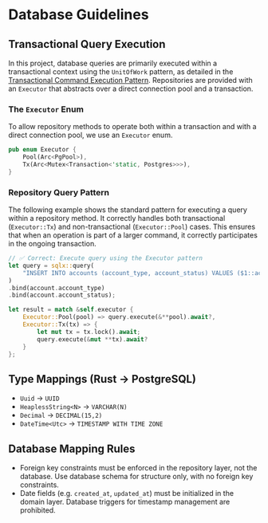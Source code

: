 # Database Guidelines

## Transactional Query Execution

In this project, database queries are primarily executed within a transactional context using the `UnitOfWork` pattern, as detailed in the [Transactional Command Execution Pattern](./transactional-command.md). Repositories are provided with an `Executor` that abstracts over a direct connection pool and a transaction.

### The `Executor` Enum

To allow repository methods to operate both within a transaction and with a direct connection pool, we use an `Executor` enum.

```rust
pub enum Executor {
    Pool(Arc<PgPool>),
    Tx(Arc<Mutex<Transaction<'static, Postgres>>>),
}
```

### Repository Query Pattern

The following example shows the standard pattern for executing a query within a repository method. It correctly handles both transactional (`Executor::Tx`) and non-transactional (`Executor::Pool`) cases. This ensures that when an operation is part of a larger command, it correctly participates in the ongoing transaction.

```rust
// ✅ Correct: Execute query using the Executor pattern
let query = sqlx::query(
    "INSERT INTO accounts (account_type, account_status) VALUES ($1::account_type, $2::account_status)"
)
.bind(account.account_type)
.bind(account.account_status);

let result = match &self.executor {
    Executor::Pool(pool) => query.execute(&**pool).await?,
    Executor::Tx(tx) => {
        let mut tx = tx.lock().await;
        query.execute(&mut **tx).await?
    }
};
```

## Type Mappings (Rust → PostgreSQL)

- `Uuid` → `UUID`
- `HeaplessString<N>` → `VARCHAR(N)`
- `Decimal` → `DECIMAL(15,2)`
- `DateTime<Utc>` → `TIMESTAMP WITH TIME ZONE`

## Database Mapping Rules

- Foreign key constraints must be enforced in the repository layer, not the database. Use database schema for structure only, with no foreign key constraints.
- Date fields (e.g. `created_at`, `updated_at`) must be initialized in the domain layer. Database triggers for timestamp management are prohibited.